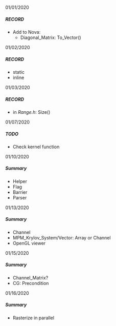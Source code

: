 01/01/2020  
##### RECORD 
- Add to Nova:  
    - Diagonal_Matrix: To_Vector()  

01/02/2020
##### RECORD
- static  
- inline  

01/03/2020  
##### RECORD  
- in *Range.h*: Size()  

01/07/2020  
##### TODO  
- Check kernel function  

01/10/2020
##### Summary  
- Helper
- Flag  
- Barrier  
- Parser  

01/13/2020  
##### Summary  
- Channel  
- MPM_Krylov_System/Vector: Array or Channel   
- OpenGL viewer  

01/15/2020  
##### Summary  
- Channel_Matrix?  
- CG: Precondition  

01/16/2020  
##### Summary  
- Rasterize in parallel 